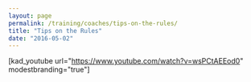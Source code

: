 ```yaml
---
layout: page
permalink: /training/coaches/tips-on-the-rules/
title: "Tips on the Rules"
date: "2016-05-02"
---
```


\[kad\_youtube url="https://www.youtube.com/watch?v=wsPCtAEEod0" modestbranding="true"\]
